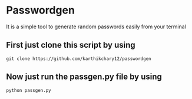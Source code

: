 # Passwordgen
It is a simple tool to generate random passwords easily from your terminal 


## First just clone this script by using  
```
git clone https://github.com/karthikchary12/passwordgen
```

## Now just run the passgen.py file by using 

```
python passgen.py
```


